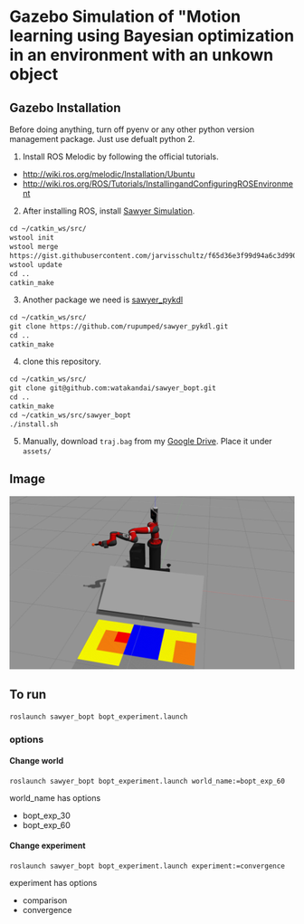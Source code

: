 # Gazebo Simulation of "Motion learning using Bayesian optimization in an environment with an unkown object

## Gazebo Installation
Before doing anything, turn off pyenv or any other python version management package.
Just use defualt python 2. <br>


1. Install ROS Melodic by following the official tutorials.
- http://wiki.ros.org/melodic/Installation/Ubuntu
- http://wiki.ros.org/ROS/Tutorials/InstallingandConfiguringROSEnvironment

2. After installing ROS, install [Sawyer Simulation](http://nu-msr.github.io/embedded-course-site/notes/baxter_introduction.html#sawyer-build-instructions). 
```
cd ~/catkin_ws/src/
wstool init
wstool merge https://gist.githubusercontent.com/jarvisschultz/f65d36e3f99d94a6c3d9900fa01ee72e/raw/sawyer_packages.rosinstall
wstool update
cd ..
catkin_make
```

3. Another package we need is [sawyer_pykdl](https://github.com/rupumped/sawyer_pykdl)

```
cd ~/catkin_ws/src/
git clone https://github.com/rupumped/sawyer_pykdl.git
cd ..
catkin_make
```

4. clone this repository. 
```
cd ~/catkin_ws/src/
git clone git@github.com:watakandai/sawyer_bopt.git
cd ..
catkin_make
cd ~/catkin_ws/src/sawyer_bopt
./install.sh
``` 

5. Manually, download `traj.bag` from my [Google Drive](https://drive.google.com/file/d/1QcMMU8FDnmpvHfBZvd4fnifWIUG64hnU/view?usp=sharing). Place it under `assets/`


## Image
![gazebo_simulation](assets/gazebo_simulation.png)

## To run
```
roslaunch sawyer_bopt bopt_experiment.launch
```

### options
#### Change world 
```
roslaunch sawyer_bopt bopt_experiment.launch world_name:=bopt_exp_60
```

world_name has options
- bopt_exp_30
- bopt_exp_60

#### Change experiment
```
roslaunch sawyer_bopt bopt_experiment.launch experiment:=convergence
```

experiment has options
- comparison 
- convergence
